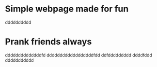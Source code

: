 # Simple webpage made for fun
dddddddddd
# Prank friends always
ddddddddddddddfd
ddddddddddddddddddfdd
ddfddddddddd
ddddfddd
ddddddddddd